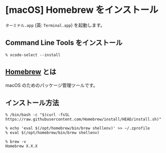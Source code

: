 # [macOS] Homebrew をインストール

`ターミナル.app` (英: `Terminal.app`) を起動します。

## Command Line Tools をインストール

```
% xcode-select --install
```

## [Homebrew](https://brew.sh/ja/) とは

macOS のためのパッケージ管理ツールです。

## インストール方法

```
% /bin/bash -c "$(curl -fsSL https://raw.githubusercontent.com/Homebrew/install/HEAD/install.sh)"
```

```
% echo 'eval $(/opt/homebrew/bin/brew shellenv)' >> ~/.zprofile
% eval $(/opt/homebrew/bin/brew shellenv)
```

```
% brew -v
Homebrew X.X.X
```

